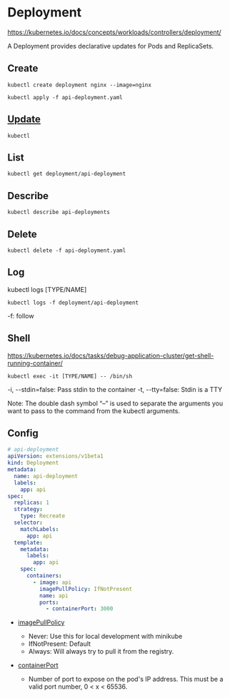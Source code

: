 # Deployment

https://kubernetes.io/docs/concepts/workloads/controllers/deployment/

A Deployment provides declarative updates for Pods and ReplicaSets.

## Create

```
kubectl create deployment nginx --image=nginx
```

```
kubectl apply -f api-deployment.yaml
```

## [Update](https://kubernetes.io/docs/concepts/workloads/controllers/deployment/#updating-a-deployment)

```
kubectl
```

## List

```
kubectl get deployment/api-deployment
```

## Describe

```
kubectl describe api-deployments
```

## Delete

```
kubectl delete -f api-deployment.yaml
```

## Log

kubectl logs [TYPE/NAME]

```
kubectl logs -f deployment/api-deployment
```

-f: follow

## Shell

https://kubernetes.io/docs/tasks/debug-application-cluster/get-shell-running-container/

```
kubectl exec -it [TYPE/NAME] -- /bin/sh
```

-i, --stdin=false: Pass stdin to the container
-t, --tty=false: Stdin is a TTY

Note: The double dash symbol “–” is used to separate the arguments you want to pass to the command from the kubectl arguments.

## Config

```yaml
# api-deployment
apiVersion: extensions/v1beta1
kind: Deployment
metadata:
  name: api-deployment
  labels:
    app: api
spec:
  replicas: 1
  strategy:
    type: Recreate
  selector:
    matchLabels:
      app: api
  template:
    metadata:
      labels:
        app: api
    spec:
      containers:
        - image: api
          imagePullPolicy: IfNotPresent
          name: api
          ports:
            - containerPort: 3000
```

- [imagePullPolicy](https://kubernetes.io/docs/concepts/containers/images)

  - Never: Use this for local development with minikube
  - IfNotPresent: Default
  - Always: Will always try to pull it from the registry.

- [containerPort](https://kubernetes.io/docs/reference/generated/kubernetes-api/v1.10/#containerport-v1-core)
  - Number of port to expose on the pod's IP address. This must be a valid port number, 0 < x < 65536.
